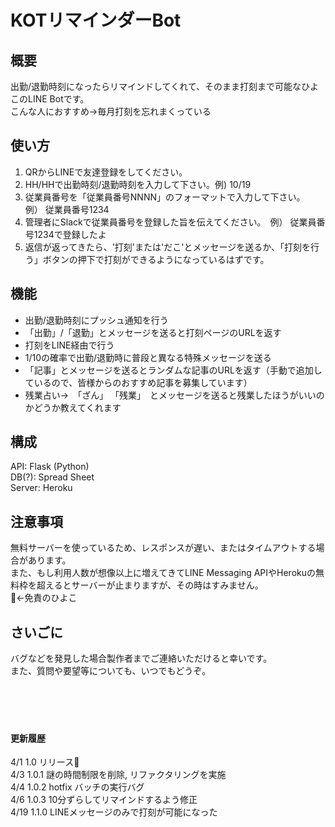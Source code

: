 # KOTリマインダーBot
## 概要
出勤/退勤時刻になったらリマインドしてくれて、そのまま打刻まで可能なひよこのLINE Botです。<br>
こんな人におすすめ→毎月打刻を忘れまくっている
## 使い方
1. QRからLINEで友達登録をしてください。
2. HH/HHで出勤時刻/退勤時刻を入力して下さい。例) 10/19
3. 従業員番号を「従業員番号NNNN」のフォーマットで入力して下さい。　例） 従業員番号1234
4. 管理者にSlackで従業員番号を登録した旨を伝えてください。　例） 従業員番号1234で登録したよ
5. 返信が返ってきたら、'打刻'または'だこ'とメッセージを送るか、「打刻を行う」ボタンの押下で打刻ができるようになっているはずです。
## 機能
- 出勤/退勤時刻にプッシュ通知を行う
- 「出勤」/「退勤」とメッセージを送ると打刻ページのURLを返す
- 打刻をLINE経由で行う
- 1/10の確率で出勤/退勤時に普段と異なる特殊メッセージを送る
- 「記事」とメッセージを送るとランダムな記事のURLを返す（手動で追加しているので、皆様からのおすすめ記事を募集しています）
- 残業占い→　「ざん」 「残業」　とメッセージを送ると残業したほうがいいのかどうか教えてくれます
## 構成
API: Flask (Python)<br>
DB(?): Spread Sheet<br>
Server: Heroku
## 注意事項
無料サーバーを使っているため、レスポンスが遅い、またはタイムアウトする場合があります。<br>
また、もし利用人数が想像以上に増えてきてLINE Messaging APIやHerokuの無料枠を超えるとサーバーが止まりますが、その時はすみません。<br>
🐥←免責のひよこ
## さいごに
バグなどを発見した場合製作者までご連絡いただけると幸いです。<br>
また、質問や要望等についても、いつでもどうぞ。
<br>
<br>
<br>
<br>
<br>
#### 更新履歴
4/1 1.0   リリース🐣<br>
4/3 1.0.1 謎の時間制限を削除, リファクタリングを実施<br>
4/4 1.0.2 hotfix バッチの実行バグ<br>
4/6 1.0.3 10分ずらしてリマインドするよう修正<br>
4/19 1.1.0 LINEメッセージのみで打刻が可能になった
